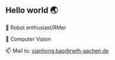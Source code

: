 <!--
**Ash1104/Ash1104** is a ✨ _special_ ✨ repository because its `README.md` (this file) appears on your GitHub profile.

Here are some ideas to get you started:

- 🔭 I’m currently working on ...
- 🌱 I’m currently learning ...
- 👯 I’m looking to collaborate on ...
- 🤔 I’m looking for help with ...
- 💬 Ask me about ...
- 📫 How to reach me: ...
- 😄 Pronouns: ...
- ⚡ Fun fact: ...
-->

<!-- <img align='right' src='https://github-readme-stats.vercel.app/api/top-langs/?username=Ash1104&theme=tokyonight&layout=compact' width='350px'>   -->

## **Hello world 🌏**

🤖 Robot enthusiast/RMer

🔭 Computer Vision

📫 Mail to: xianhong.bao@rwth-aachen.de

